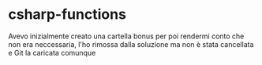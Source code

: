 # csharp-functions
Avevo inizialmente creato una cartella bonus per poi rendermi conto che non era neccessaria, l'ho rimossa dalla soluzione ma non è stata cancellata e Git la caricata comunque
